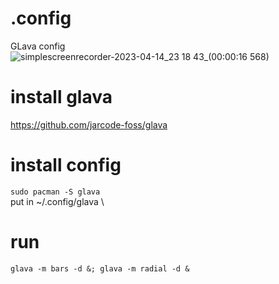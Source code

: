 # .config
GLava config
![simplescreenrecorder-2023-04-14_23 18 43_(00:00:16 568)](https://user-images.githubusercontent.com/19855231/232230826-1f47c1a8-47ae-4c75-a485-3472f0555452.jpg)
# install glava 
https://github.com/jarcode-foss/glava

# install config
```sudo pacman -S glava```
\
put in ~/.config/glava \
# run 
```glava -m bars -d &; glava -m radial -d &```
